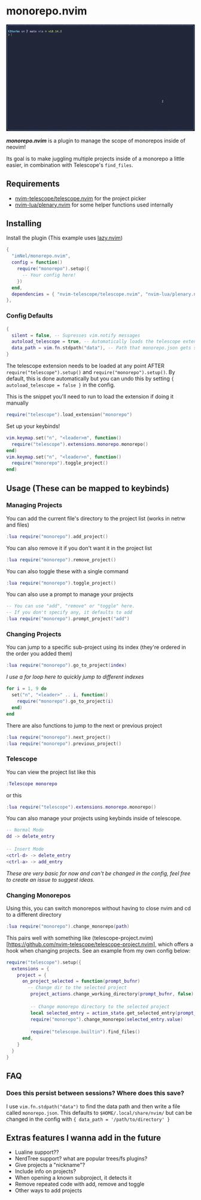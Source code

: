 # monorepo.nvim

![monorepo.nvim demo video. Shows opening a new monorepo and changing scopes using the plugin](demo.gif)

**_monorepo.nvim_** is a plugin to manage the scope of monorepos inside of neovim!

Its goal is to make juggling multiple projects inside of a monorepo a little easier, in combination with Telescope's `find_files`.

## Requirements

- [nvim-telescope/telescope.nvim](https://github.com/nvim-telescope/telescope.nvim) for the project picker
- [nvim-lua/plenary.nvim](https://github.com/nvim-lua/plenary.nvim) for some helper functions used internally

## Installing

Install the plugin (This example uses [lazy.nvim](https://github.com/folke/lazy.nvim))

```lua
{
  "imNel/monorepo.nvim",
  config = function()
    require("monorepo").setup({
      -- Your config here!
    })
  end,
  dependencies = { "nvim-telescope/telescope.nvim", "nvim-lua/plenary.nvim"},
},
```

### Config Defaults

```lua
{
  silent = false, -- Supresses vim.notify messages
  autoload_telescope = true, -- Automatically loads the telescope extension at setup
  data_path = vim.fn.stdpath("data"), -- Path that monorepo.json gets saved to
}
```

The telescope extension needs to be loaded at any point AFTER `require("telescope").setup()` and `require("monorepo").setup()`.
By default, this is done automatically but you can undo this by setting `{ autoload_telescope = false }` in the config.

This is the snippet you'll need to run to load the extension if doing it manually

```lua
require("telescope").load_extension("monorepo")
```

Set up your keybinds!

```lua
vim.keymap.set("n", "<leader>m", function()
  require("telescope").extensions.monorepo.monorepo()
end)
vim.keymap.set("n", "<leader>n", function()
  require("monorepo").toggle_project()
end)
```

## Usage (These can be mapped to keybinds)

### Managing Projects

You can add the current file's directory to the project list (works in netrw and files)

```lua
:lua require("monorepo").add_project()
```

You can also remove it if you don't want it in the project list

```lua
:lua require("monorepo").remove_project()
```

You can also toggle these with a single command

```lua
:lua require("monorepo").toggle_project()
```

You can also use a prompt to manage your projects

```lua
-- You can use "add", "remove" or "toggle" here.
-- If you don't specify any, it defaults to add
:lua require("monorepo").prompt_project("add")
```

### Changing Projects

You can jump to a specific sub-project using its index (they're ordered in the order you added them)

```lua
:lua require("monorepo").go_to_project(index)
```

_I use a for loop here to quickly jump to different indexes_

```lua
for i = 1, 9 do
  set("n", "<leader>" .. i, function()
    require("monorepo").go_to_project(i)
  end)
end
```

There are also functions to jump to the next or previous project

```lua
:lua require("monorepo").next_project()
:lua require("monorepo").previous_project()
```

### Telescope

You can view the project list like this

```lua
:Telescope monorepo
```

or this

```lua
:lua require("telescope").extensions.monorepo.monorepo()
```

You can also manage your projects using keybinds inside of telescope.

```lua
-- Normal Mode
dd -> delete_entry

-- Insert Mode
<ctrl-d> -> delete_entry
<ctrl-a> -> add_entry
```

_These are very basic for now and can't be changed in the config, feel free to create an issue to suggest ideas._

### Changing Monorepos

Using this, you can switch monorepos without having to close nvim and cd to a different directory

```lua
:lua require("monorepo").change_monorepo(path)
```

This pairs well with something like (telescope-project.nvim)[https://github.com/nvim-telescope/telescope-project.nvim], which offers a hook when changing projects.
See an example from my own config below:

```lua
require("telescope").setup({
  extensions = {
    project = {
      on_project_selected = function(prompt_bufnr)
        -- Change dir to the selected project
         project_actions.change_working_directory(prompt_bufnr, false)

         -- Change monorepo directory to the selected project
         local selected_entry = action_state.get_selected_entry(prompt_bufnr)
         require("monorepo").change_monorepo(selected_entry.value)

         require("telescope.builtin").find_files()
      end,
    }
  }
}
```

## FAQ

### Does this persist between sessions? Where does this save?

I use `vim.fn.stdpath("data")` to find the data path and then write a file called `monorepo.json`.
This defaults to `$HOME/.local/share/nvim/` but can be changed in the config with `{ data_path = '/path/to/directory' }`

## Extras features I wanna add in the future

- Lualine support??
- NerdTree support? what are popular trees/fs plugins?
- Give projects a "nickname"?
- Include info on projects?
- When opening a known subproject, it detects it
- Remove repeated code with add, remove and toggle
- Other ways to add projects
